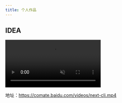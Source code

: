 ```yaml
---
title: 个人作品
---
```


## IDEA

<video playsinline="" webkit-playsinline="" muted="" class="rounded w-auto h-full" x5-video-player-type="h5" x5-video-orientation="portraint" x5-video-player-fullscreen="true" x-bind:controls="isMobile" src="https://comate.baidu.com/videos/next-cli.mp4">
</video>

地址：https://comate.baidu.com/videos/next-cli.mp4
